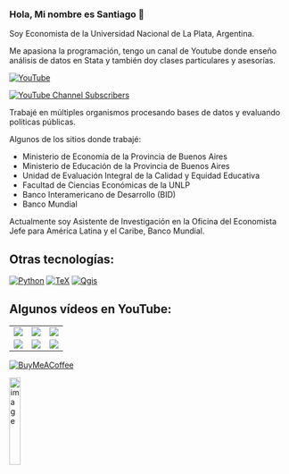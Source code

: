 ### Hola, Mi nombre es Santiago 👋
Soy Economista de la Universidad Nacional de La Plata, Argentina.

Me apasiona la programación, tengo un canal de Youtube donde enseño análisis de datos en Stata y también doy clases particulares y asesorías.

[![YouTube](https://img.shields.io/badge/YouTube-Stateando-FF0000?style=for-the-badge&logo=youtube&logoColor=white&labelColor=101010)](https://youtube.com/@stateando)

[![YouTube Channel Subscribers](https://img.shields.io/youtube/channel/subscribers/UC-jqicSCWen_FCATDcFVORQ)](https://www.youtube.com/channel/UC-jqicSCWen_FCATDcFVORQ)

Trabajé en múltiples organismos procesando bases de datos y evaluando políticas públicas.

Algunos de los sitios donde trabajé:
- Ministerio de Economía de la Provincia de Buenos Aires
- Ministerio de Educación de la Provincia de Buenos Aires
- Unidad de Evaluación Integral de la Calidad y Equidad Educativa
- Facultad de Ciencias Económicas de la UNLP
- Banco Interamericano de Desarrollo (BID)
- Banco Mundial

Actualmente soy Asistente de Investigación en la Oficina del Economista Jefe para América Latina y el Caribe, Banco Mundial.

## Otras tecnologías:

[![Python](https://img.shields.io/badge/Python-blue?style=for-the-badge&logo=python&logoColor=white&labelColor=101010)]()
[![TeX](https://img.shields.io/badge/Tex-purple?style=for-the-badge&logo=Tex&logoColor=white&labelColor=101010)]()
[![Qgis](https://img.shields.io/badge/Qgis-green?style=for-the-badge&logo=Tex&logoColor=white&labelColor=101010)]()


## Algunos vídeos en YouTube:

<table style="width:100%">
<tr>
<td>
<a href="https://youtu.be/Z2XGFCowcDM">
<img src="http://i3.ytimg.com/vi/Z2XGFCowcDM/maxresdefault.jpg">
</a>
</td>
<td>
<a href="https://youtu.be/AS2omqYhkR0">
<img src="http://i3.ytimg.com/vi/AS2omqYhkR0/maxresdefault.jpg">
</a>
</td>
<td>
<a href="https://youtu.be/HNJjLIEQ1g0">
<img src="http://i3.ytimg.com/vi/HNJjLIEQ1g0/maxresdefault.jpg">
</a>
</td>
</tr>
<tr>
<td>
<a href="https://youtu.be/e7ABd5t7kRI">
<img src="http://i3.ytimg.com/vi/e7ABd5t7kRI/maxresdefault.jpg">
</a>
</td>
<td>
<a href="https://youtu.be/NgM3adJrjKo">
<img src="http://i3.ytimg.com/vi/NgM3adJrjKo/maxresdefault.jpg">
</a>
</td>
<td>
<a href="https://youtu.be/vbcGwqUCIFE">
<img src="http://i3.ytimg.com/vi/vbcGwqUCIFE/maxresdefault.jpg">
</a>
</td>
</tr>

</table>

[![BuyMeACoffee](https://img.shields.io/badge/Buy_Me_A_Coffee-apoyar_mi_trabajo-FFDD00?style=for-the-badge&logo=buy-me-a-coffee&logoColor=white&labelColor=101010)](https://www.buymeacoffee.com/stateando)

<img src="https://media.giphy.com/media/v1.Y2lkPTc5MGI3NjExNDI3ZGExMmF6dXJyOWh0ZnplMnB2bmQyOWgyMjE1YmFrb2o4M3doZSZlcD12MV9pbnRlcm5hbF9naWZfYnlfaWQmY3Q9cw/hXMGQqJFlIQMOjpsKC/giphy.gif" alt="image" width="20%" height="auto">



<!--
**santiagocerutti/santiagocerutti** is a ✨ _special_ ✨ repository because its `README.md` (this file) appears on your GitHub profile.

Here are some ideas to get you started:

- 🔭 I’m currently working on ...
- 🌱 I’m currently learning ...
- 👯 I’m looking to collaborate on ...
- 🤔 I’m looking for help with ...
- 💬 Ask me about ...
- 📫 How to reach me: ...
- 😄 Pronouns: ...
- ⚡ Fun fact: ...
-->
